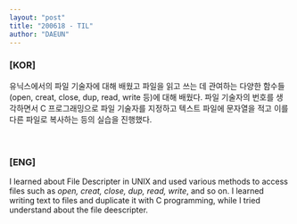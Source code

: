 ```yaml
---
layout: "post"
title: "200618 - TIL"
author: "DAEUN"
---
```


### [KOR]
유닉스에서의 파일 기술자에 대해 배웠고 파일을 읽고 쓰는 데 관여하는 다양한 함수들(open, creat, close, dup, read, write 등)에 대해 배웠다. 파일 기술자의 번호를 생각하면서 C 프로그래밍으로 파일 기술자를 지정하고 텍스트 파일에 문자열을 적고 이를 다른 파일로 복사하는 등의 실습을 진행했다.
<br><br><br>
### [ENG]
I learned about File Descripter in UNIX and used various methods to access files such as _open, creat, close, dup, read, write_, and so on. I learned writing text to files and duplicate it with C programming, while I tried understand about the file deescripter.